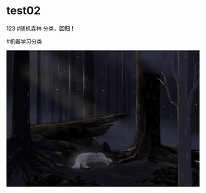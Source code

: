 # test02
123
#随机森林
   分类，**回归！**
   
   #机器学习分类
   
   ![1](https://github.com/VirAurora/test02/blob/main/2.jpg?raw=true)
 
